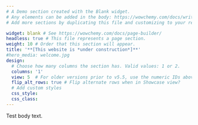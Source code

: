 ```yaml
---
# A Demo section created with the Blank widget.
# Any elements can be added in the body: https://wowchemy.com/docs/writing-markdown-latex/
# Add more sections by duplicating this file and customizing to your requirements.

widget: blank # See https://wowchemy.com/docs/page-builder/
headless: true # This file represents a page section.
weight: 10 # Order that this section will appear.
title: '**[This website is *under construction*]**'
#hero_media: welcome.jpg
design:
  # Choose how many columns the section has. Valid values: 1 or 2.
  columns: '1'
  view: 5  # For older versions prior to v5.5, use the numeric IDs above
  flip_alt_rows: true # Flip alternate rows when in Showcase view?
  # Add custom styles
  css_style:
  css_class:
---
```


Test body text.
